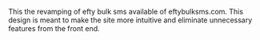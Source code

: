 This the revamping of efty bulk sms available of eftybulksms.com.
This design is meant to make the site more intuitive and eliminate unnecessary features from the front end.